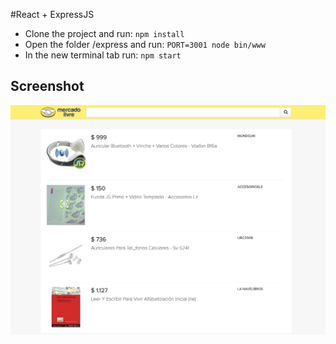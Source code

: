 #React + ExpressJS

- Clone the project and run: `npm install`
- Open the folder /express and run: `PORT=3001 node bin/www`
- In the new terminal tab run: `npm start`

## Screenshot

![interface](https://github.com/robsoncoelho/react-expressjs/blob/master/screenshot.png)
